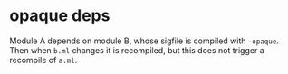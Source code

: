 # opaque deps

Module A depends on module B, whose sigfile is compiled with
`-opaque`. Then when `b.ml` changes it is recompiled, but this does
not trigger a recompile of `a.ml`.


